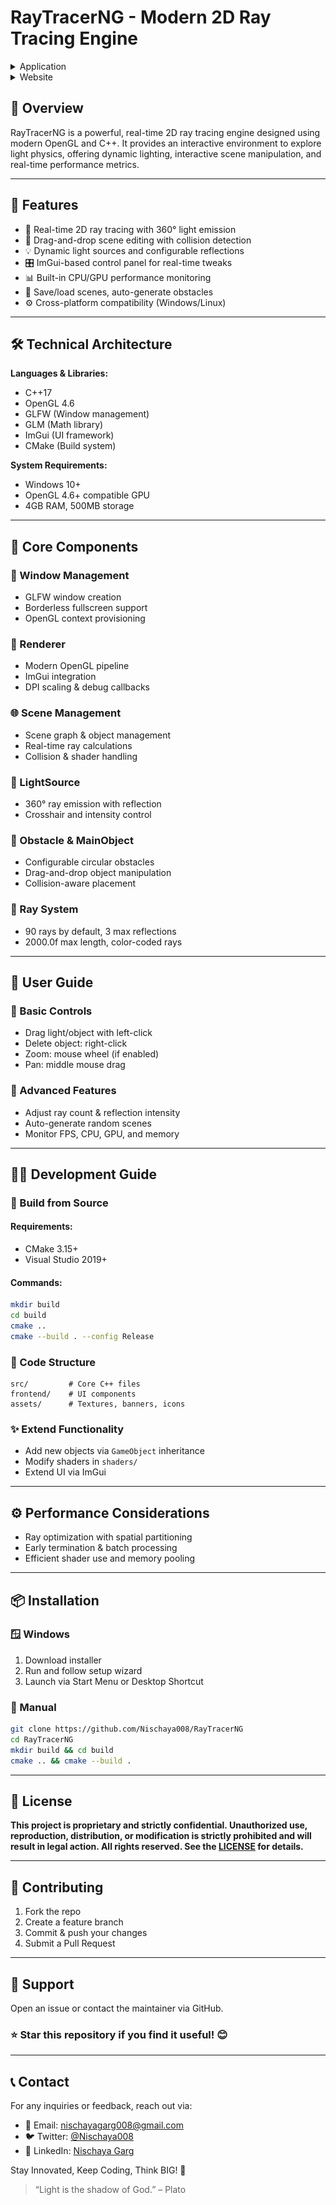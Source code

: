 # RayTracerNG - Modern 2D Ray Tracing Engine

<details>
  <summary>Application</summary>

  ![RayTracerNG Banner 1](https://github.com/Nischaya008/RayTracerNG/blob/main/RayTracerNG_Assets/Screenshot%202025-04-12%20175423.png)
</details>

<details>
  <summary>Website</summary>

  ![RayTracerNG Banner 2](https://github.com/Nischaya008/RayTracerNG/blob/main/RayTracerNG_Assets/Screenshot%202025-04-13%20202525.png)
</details>

## 🚀 Overview
RayTracerNG is a powerful, real-time 2D ray tracing engine designed using modern OpenGL and C++. It provides an interactive environment to explore light physics, offering dynamic lighting, interactive scene manipulation, and real-time performance metrics.

---

## 🧠 Features
- 🔦 Real-time 2D ray tracing with 360° light emission
- 🧩 Drag-and-drop scene editing with collision detection
- 💡 Dynamic light sources and configurable reflections
- 🎛️ ImGui-based control panel for real-time tweaks
- 📊 Built-in CPU/GPU performance monitoring
- 🔄 Save/load scenes, auto-generate obstacles
- ⚙️ Cross-platform compatibility (Windows/Linux)

---

## 🛠️ Technical Architecture
**Languages & Libraries:**
- C++17
- OpenGL 4.6
- GLFW (Window management)
- GLM (Math library)
- ImGui (UI framework)
- CMake (Build system)

**System Requirements:**
- Windows 10+
- OpenGL 4.6+ compatible GPU
- 4GB RAM, 500MB storage

---

## 🧩 Core Components
### 🔳 Window Management
- GLFW window creation
- Borderless fullscreen support
- OpenGL context provisioning

### 🎨 Renderer
- Modern OpenGL pipeline
- ImGui integration
- DPI scaling & debug callbacks

### 🌐 Scene Management
- Scene graph & object management
- Real-time ray calculations
- Collision & shader handling

### 🔦 LightSource
- 360° ray emission with reflection
- Crosshair and intensity control

### 🧱 Obstacle & MainObject
- Configurable circular obstacles
- Drag-and-drop object manipulation
- Collision-aware placement

### 🔁 Ray System
- 90 rays by default, 3 max reflections
- 2000.0f max length, color-coded rays

---

## 📘 User Guide
### 🧭 Basic Controls
- Drag light/object with left-click
- Delete object: right-click
- Zoom: mouse wheel (if enabled)
- Pan: middle mouse drag

### 🔧 Advanced Features
- Adjust ray count & reflection intensity
- Auto-generate random scenes
- Monitor FPS, CPU, GPU, and memory

---

## 👨‍💻 Development Guide
### 🔨 Build from Source
#### Requirements:
- CMake 3.15+
- Visual Studio 2019+

#### Commands:
```bash
mkdir build
cd build
cmake ..
cmake --build . --config Release
```

### 📁 Code Structure
```
src/         # Core C++ files
frontend/    # UI components
assets/      # Textures, banners, icons
```

### ✨ Extend Functionality
- Add new objects via `GameObject` inheritance
- Modify shaders in `shaders/`
- Extend UI via ImGui

---

## ⚙️ Performance Considerations
- Ray optimization with spatial partitioning
- Early termination & batch processing
- Efficient shader use and memory pooling

---

## 📦 Installation
### 🪟 Windows
1. Download installer
2. Run and follow setup wizard
3. Launch via Start Menu or Desktop Shortcut

### 🧰 Manual
```bash
git clone https://github.com/Nischaya008/RayTracerNG
cd RayTracerNG
mkdir build && cd build
cmake .. && cmake --build .
```

---

## 📄 License
**This project is proprietary and strictly confidential. Unauthorized use, reproduction, distribution, or modification is strictly prohibited and will result in legal action. All rights reserved. See the [LICENSE](https://github.com/Nischaya008/ResumifyNG/blob/main/LICENSE) for details.**

---

## 🤝 Contributing
1. Fork the repo
2. Create a feature branch
3. Commit & push your changes
4. Submit a Pull Request

---

## 💬 Support
Open an issue or contact the maintainer via GitHub.
### ⭐ Star this repository if you find it useful! 😊
---

## 📞 Contact
For any inquiries or feedback, reach out via:
- 📧 Email: nischayagarg008@gmail.com
- 🐦 Twitter: [@Nischaya008](https://x.com/Nischaya008)
- 💼 LinkedIn: [Nischaya Garg](https://www.linkedin.com/in/nischaya008/)

Stay Innovated, Keep Coding, Think BIG! 🚀
> “Light is the shadow of God.” – Plato

